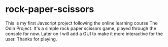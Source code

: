 # rock-paper-scissors
This is my first Javscript project following the online learning course The Odin Project. It's a simple rock paper scissors game, played through the console for now. Later on I will add a GUI to make it more interactive for the user. Thanks for playing.